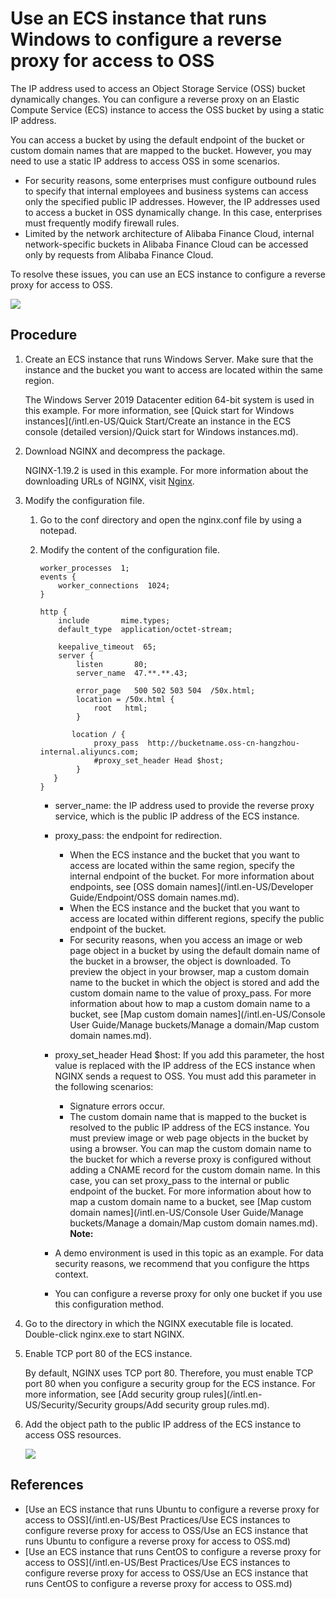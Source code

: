# Use an ECS instance that runs Windows to configure a reverse proxy for access to OSS

The IP address used to access an Object Storage Service \(OSS\) bucket dynamically changes. You can configure a reverse proxy on an Elastic Compute Service \(ECS\) instance to access the OSS bucket by using a static IP address.

You can access a bucket by using the default endpoint of the bucket or custom domain names that are mapped to the bucket. However, you may need to use a static IP address to access OSS in some scenarios.

-   For security reasons, some enterprises must configure outbound rules to specify that internal employees and business systems can access only the specified public IP addresses. However, the IP addresses used to access a bucket in OSS dynamically change. In this case, enterprises must frequently modify firewall rules.
-   Limited by the network architecture of Alibaba Finance Cloud, internal network-specific buckets in Alibaba Finance Cloud can be accessed only by requests from Alibaba Finance Cloud.

To resolve these issues, you can use an ECS instance to configure a reverse proxy for access to OSS.

![](https://static-aliyun-doc.oss-accelerate.aliyuncs.com/assets/img/en-US/9454449951/p38572.png)

## Procedure

1.  Create an ECS instance that runs Windows Server. Make sure that the instance and the bucket you want to access are located within the same region.

    The Windows Server 2019 Datacenter edition 64-bit system is used in this example. For more information, see [Quick start for Windows instances](/intl.en-US/Quick Start/Create an instance in the ECS console (detailed version)/Quick start for Windows instances.md).

2.  Download NGINX and decompress the package.

    NGINX-1.19.2 is used in this example. For more information about the downloading URLs of NGINX, visit [Nginx](http://nginx.org/en/download.html).

3.  Modify the configuration file.

    1.  Go to the conf directory and open the nginx.conf file by using a notepad.

    2.  Modify the content of the configuration file.

        ```
        worker_processes  1;
        events {
            worker_connections  1024;
        }
        
        http {
            include       mime.types;
            default_type  application/octet-stream;
        
            keepalive_timeout  65;
            server {
                listen       80;
                server_name  47.**.**.43;
        
                error_page   500 502 503 504  /50x.html;
                location = /50x.html {
                    root   html;
                }
        
               location / {
                    proxy_pass  http://bucketname.oss-cn-hangzhou-internal.aliyuncs.com;
                    #proxy_set_header Head $host;
                }
           }
        }
        ```

        -   server\_name: the IP address used to provide the reverse proxy service, which is the public IP address of the ECS instance.
        -   proxy\_pass: the endpoint for redirection.
            -   When the ECS instance and the bucket that you want to access are located within the same region, specify the internal endpoint of the bucket. For more information about endpoints, see [OSS domain names](/intl.en-US/Developer Guide/Endpoint/OSS domain names.md).
            -   When the ECS instance and the bucket that you want to access are located within different regions, specify the public endpoint of the bucket.
            -   For security reasons, when you access an image or web page object in a bucket by using the default domain name of the bucket in a browser, the object is downloaded. To preview the object in your browser, map a custom domain name to the bucket in which the object is stored and add the custom domain name to the value of proxy\_pass. For more information about how to map a custom domain name to a bucket, see [Map custom domain names](/intl.en-US/Console User Guide/Manage buckets/Manage a domain/Map custom domain names.md).
        -   proxy\_set\_header Head $host: If you add this parameter, the host value is replaced with the IP address of the ECS instance when NGINX sends a request to OSS. You must add this parameter in the following scenarios:
            -   Signature errors occur.
            -   The custom domain name that is mapped to the bucket is resolved to the public IP address of the ECS instance. You must preview image or web page objects in the bucket by using a browser. You can map the custom domain name to the bucket for which a reverse proxy is configured without adding a CNAME record for the custom domain name. In this case, you can set proxy\_pass to the internal or public endpoint of the bucket. For more information about how to map a custom domain name to a bucket, see [Map custom domain names](/intl.en-US/Console User Guide/Manage buckets/Manage a domain/Map custom domain names.md).
        **Note:**

        -   A demo environment is used in this topic as an example. For data security reasons, we recommend that you configure the https context.
        -   You can configure a reverse proxy for only one bucket if you use this configuration method.
4.  Go to the directory in which the NGINX executable file is located. Double-click nginx.exe to start NGINX.

5.  Enable TCP port 80 of the ECS instance.

    By default, NGINX uses TCP port 80. Therefore, you must enable TCP port 80 when you configure a security group for the ECS instance. For more information, see [Add security group rules](/intl.en-US/Security/Security groups/Add security group rules.md).

6.  Add the object path to the public IP address of the ECS instance to access OSS resources.

    ![](https://static-aliyun-doc.oss-accelerate.aliyuncs.com/assets/img/en-US/9454449951/p38588.png)


## References

-   [Use an ECS instance that runs Ubuntu to configure a reverse proxy for access to OSS](/intl.en-US/Best Practices/Use ECS instances to configure reverse proxy for access to OSS/Use an ECS instance that runs Ubuntu to configure a reverse proxy for access to OSS.md)
-   [Use an ECS instance that runs CentOS to configure a reverse proxy for access to OSS](/intl.en-US/Best Practices/Use ECS instances to configure reverse proxy for access to OSS/Use an ECS instance that runs CentOS to configure a reverse proxy for access to OSS.md)

